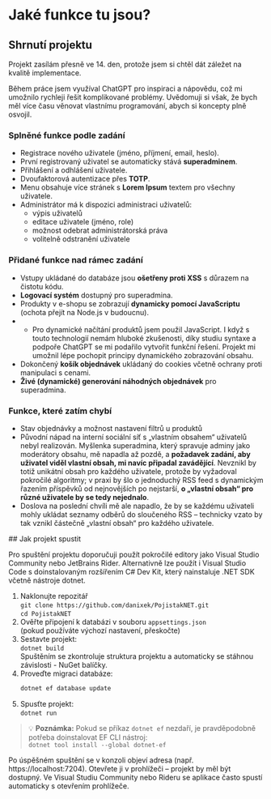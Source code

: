 <h1>Jaké funkce tu jsou?</h1>
    <h2>Shrnutí projektu</h2>
    <p>Projekt zasílám přesně ve 14. den, protože jsem si chtěl dát záležet na kvalitě implementace.</p>
    <p>
        Během práce jsem využíval ChatGPT pro inspiraci a nápovědu, což mi umožnilo rychleji řešit komplikované problémy. Uvědomuji si však, že bych měl více času věnovat vlastnímu programování, abych si koncepty plně osvojil.
    </p>
    <h3>Splněné funkce podle zadání</h3>
    <ul>
        <li>Registrace nového uživatele (jméno, příjmení, email, heslo).</li>
        <li>První registrovaný uživatel se automaticky stává <strong>superadminem</strong>.</li>
        <li>Přihlášení a odhlášení uživatele.</li>
        <li>Dvoufaktorová autentizace přes <strong>TOTP</strong>.</li>
        <li>Menu obsahuje více stránek s <strong>Lorem Ipsum</strong> textem pro všechny uživatele.</li>
        <li>
            Administrátor má k dispozici administraci uživatelů:
            <ul>
                <li>výpis uživatelů</li>
                <li>editace uživatele (jméno, role)</li>
                <li>možnost odebrat administrátorská práva</li>
                <li>volitelně odstranění uživatele</li>
            </ul>
        </li>
    </ul>
    <h3>Přidané funkce nad rámec zadání</h3>
    <ul>
        <li>Vstupy ukládané do databáze jsou <strong>ošetřeny proti XSS</strong> s důrazem na čistotu kódu.</li>
        <li><strong>Logovací systém</strong> dostupný pro superadmina.</li>
        <li>Produkty v e-shopu se zobrazují <strong>dynamicky pomocí JavaScriptu</strong> (ochota přejít na Node.js v budoucnu).</li>
        <li><ul>
                <li>Pro dynamické načítání produktů jsem použil JavaScript. I když s touto technologií nemám hluboké zkušenosti, díky studiu syntaxe a podpoře ChatGPT se mi podařilo vytvořit funkční řešení. Projekt mi umožnil lépe pochopit principy dynamického zobrazování obsahu.</li>
            </ul>
        </li>
        <li>Dokončený <strong>košík objednávek</strong> ukládaný do cookies včetně ochrany proti manipulaci s cenami.</li>
        <li><strong>Živé (dynamické) generování náhodných objednávek</strong> pro superadmina.</li>
    </ul>
    <h3>Funkce, které zatím chybí</h3>
    <ul>
        <li>Stav objednávky a možnost nastavení filtrů u produktů</li>
        <li>Původní nápad na interní sociální síť s „vlastním obsahem“ uživatelů nebyl realizován. Myšlenka superadmina, který spravuje adminy jako moderátory obsahu, mě napadla až pozdě, a <strong>požadavek zadání, aby uživatel viděl vlastní obsah, mi navíc připadal zavádějící</strong>. Nevznikl by totiž unikátní obsah pro každého uživatele, protože by vyžadoval pokročilé algoritmy; v praxi by šlo o jednoduchý RSS feed s dynamickým řazením příspěvků od nejnovějších po nejstarší, <strong>o „vlastní obsah“ pro různé uživatele by se tedy nejednalo</strong>.</li>
        <li>Doslova na poslední chvíli mě ale napadlo, že by se každému uživateli mohly ukládat seznamy odběrů do sloučeného RSS – technicky vzato by tak vznikl částečně „vlastní obsah“ pro každého uživatele.</li>
    </ul>
    ## Jak projekt spustit

Pro spuštění projektu doporučuji použít pokročilé editory jako Visual Studio Community nebo JetBrains Rider.
Alternativně lze použít i Visual Studio Code s doinstalovaným rozšířením C# Dev Kit, který nainstaluje .NET SDK včetně nástroje dotnet.

1. Naklonujte repozitář  
   `git clone https://github.com/danixek/PojistakNET.git`  
   `cd PojistakNET`
2. Ověřte připojení k databázi v souboru `appsettings.json`  
   (pokud používáte výchozí nastavení, přeskočte)
3. Sestavte projekt:  
   `dotnet build`  
   Spuštěním se zkontroluje struktura projektu a automaticky se stáhnou závislosti - NuGet balíčky.
4. Proveďte migraci databáze:
   ```bash příkazy  
   dotnet ef database update
5. Spusťte projekt:  
   `dotnet run`
   
> 💡 **Poznámka:** Pokud se příkaz `dotnet ef` nezdaří, je pravděpodobně potřeba doinstalovat EF CLI nástroj:  
`dotnet tool install --global dotnet-ef`

Po úspěšném spuštění se v konzoli objeví adresa (např. https://localhost:7204).
Otevřete ji v prohlížeči – projekt by měl být dostupný.
Ve Visual Studiu Community nebo Rideru se aplikace často spustí automaticky s otevřením prohlížeče.
